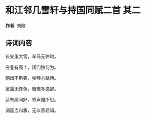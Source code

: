 # 和江邻几雪轩与持国同赋二首  其二

**作者**: 刘敞

## 诗词内容

长安虽大雪，车马无休时。

穷巷有高士，闭门独何为。

朝烟不黔突，弹琴方赋诗。

逍遥无忤色，慷慨多逸辞。

适有感同好，寄声赠所思。

调高当和寡，无以答君知。

